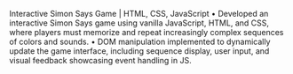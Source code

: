 Interactive Simon Says Game | HTML, CSS, JavaScript
• Developed an interactive Simon Says game using vanilla JavaScript, HTML, and CSS, where players must
memorize and repeat increasingly complex sequences of colors and sounds.
• DOM manipulation implemented to dynamically update the game interface, including sequence display, user
input, and visual feedback showcasing event handling in JS.
